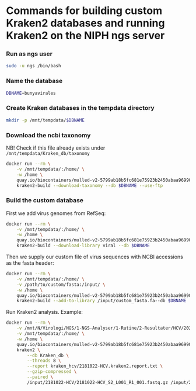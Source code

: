 # Commands for building custom Kraken2 databases and running Kraken2 on the NIPH ngs server

### Run as ngs user
```bash
sudo -u ngs /bin/bash
```

### Name the database
```bash
DBNAME=bunyavirales
```

### Create Kraken databases in the tempdata directory
```bash
mkdir -p /mnt/tempdata/$DBNAME
```

### Download the ncbi taxonomy
NB! Check if this file already exists under `/mnt/tempdata/Kraken_db/taxonomy`

```bash
docker run --rm \
    -v /mnt/tempdata/:/home/ \
    -w /home \
    quay.io/biocontainers/mulled-v2-5799ab18b5fc681e75923b2450abaa969907ec98:87fc08d11968d081f3e8a37131c1f1f6715b6542-0 \
    kraken2-build --download-taxonomy --db $DBNAME --use-ftp
```

### Build the custom database  
First we add virus genomes from RefSeq:
```bash
docker run --rm \
    -v /mnt/tempdata/:/home/ \
    -w /home \
    quay.io/biocontainers/mulled-v2-5799ab18b5fc681e75923b2450abaa969907ec98:87fc08d11968d081f3e8a37131c1f1f6715b6542-0 \
    kraken2-build --download-library viral --db $DBNAME
```  

Then we supply our custom file of virus sequences with NCBI accessions as the fasta header:  
```bash
docker run --rm \
    -v /mnt/tempdata/:/home/ \
    -v /path/to/custom/fasta:/input/ \
    -w /home \
    quay.io/biocontainers/mulled-v2-5799ab18b5fc681e75923b2450abaa969907ec98:87fc08d11968d081f3e8a37131c1f1f6715b6542-0 \
    kraken2-build --add-to-library /input/custom_fasta.fa--db $DBNAME
```

Run Kraken2 analysis. Example:
```bash
docker run --rm \
    -v /mnt/N/Virologi/NGS/1-NGS-Analyser/1-Rutine/2-Resultater/HCV/2024/NGS-Oppsett-04_Pegivirus:/input/ \
    -v /mnt/tempdata/:/home/ \
    -w /home \
    quay.io/biocontainers/mulled-v2-5799ab18b5fc681e75923b2450abaa969907ec98:87fc08d11968d081f3e8a37131c1f1f6715b6542-0 \
    kraken2 \
        --db Kraken_db \
        --threads 8 \
        --report kraken_hcv/2181022-HCV.kraken2.report.txt \
        --gzip-compressed \
        --paired \
        /input/2181022-HCV/2181022-HCV_S2_L001_R1_001.fastq.gz /input/2181022-HCV/2181022-HCV_S2_L001_R2_001.fastq.gz
```
